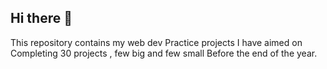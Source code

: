 ## Hi there 👋
This repository contains my web dev Practice projects 
I have aimed on Completing 30 projects , few big and few small Before the end of the year. 

<!--
**GauravKumarGope/GauravKumarGope** is a ✨ _special_ ✨ repository because its `README.md` (this file) appears on your GitHub profile.

Here are some ideas to get you started:

- 🔭 I’m currently working on ...
- 🌱 I’m currently learning ...
- 👯 I’m looking to collaborate on ...
- 🤔 I’m looking for help with ...
- 💬 Ask me about ...
- 📫 How to reach me: ...
- 😄 Pronouns: ...
- ⚡ Fun fact: ...
-->
